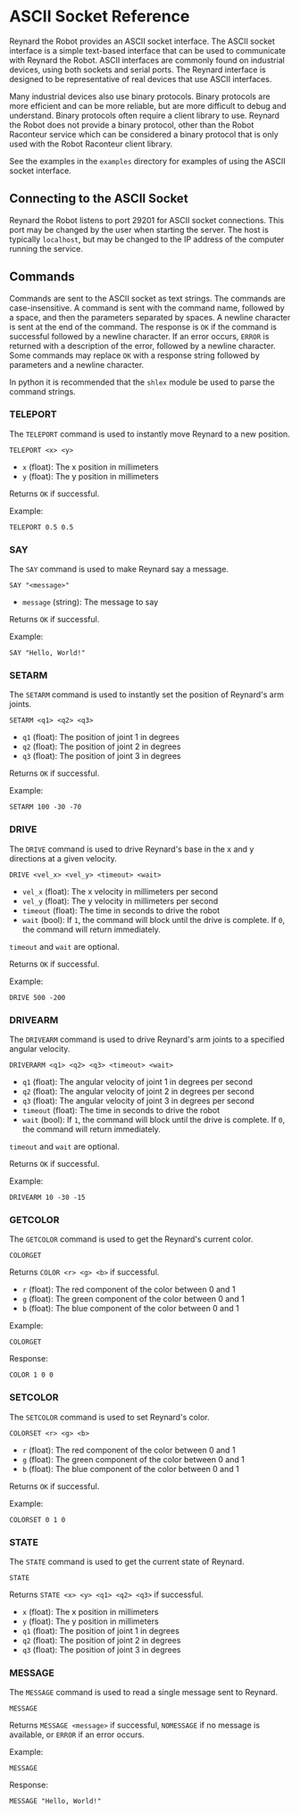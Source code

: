 # ASCII Socket Reference

Reynard the Robot provides an ASCII socket interface. The ASCII socket interface is a simple text-based interface that 
can be used to communicate with Reynard the Robot. ASCII interfaces are commonly found on industrial devices,
using both sockets and serial ports. The Reynard interface is designed to be representative of real devices that
use ASCII interfaces.

Many industrial devices also use binary protocols. Binary protocols are more efficient and can be more reliable,
but are more difficult to debug and understand. Binary protocols often require a client library to use.
Reynard the Robot does not provide a binary protocol, other than the Robot Raconteur service which can be
considered a binary protocol that is only used with the Robot Raconteur client library.

See the examples in the `examples` directory for examples of using the ASCII socket interface.

## Connecting to the ASCII Socket

Reynard the Robot listens to port 29201 for ASCII socket connections. This port may be changed by the user
when starting the server. The host is typically `localhost`, but may be changed to the IP address of the computer
running the service.

## Commands

Commands are sent to the ASCII socket as text strings. The commands are case-insensitive. A command is sent with
the command name, followed by a space, and then the parameters separated by spaces. A newline character is sent
at the end of the command. The response is `OK` if the command is successful followed by a newline character. If
an error occurs, `ERROR` is returned with a description of the error, followed by a newline character. Some commands
may replace `OK` with a response string followed by parameters and a newline character.

In python it is recommended that the `shlex` module be used to parse the command strings.

### TELEPORT

The `TELEPORT` command is used to instantly move Reynard to a new position.

```
TELEPORT <x> <y>
```

- `x` (float): The x position in millimeters
- `y` (float): The y position in millimeters

Returns `OK` if successful.

Example:

```
TELEPORT 0.5 0.5
```

### SAY

The `SAY` command is used to make Reynard say a message.

```
SAY "<message>"
```

- `message` (string): The message to say

Returns `OK` if successful.

Example:

```
SAY "Hello, World!"
```

### SETARM

The `SETARM` command is used to instantly set the position of Reynard's arm joints.

```
SETARM <q1> <q2> <q3>
```

- `q1` (float): The position of joint 1 in degrees
- `q2` (float): The position of joint 2 in degrees
- `q3` (float): The position of joint 3 in degrees

Returns `OK` if successful.

Example:

```
SETARM 100 -30 -70
```

### DRIVE

The `DRIVE` command is used to drive Reynard's base in the x and y directions at a given velocity.

```
DRIVE <vel_x> <vel_y> <timeout> <wait>
```

- `vel_x` (float): The x velocity in millimeters per second
- `vel_y` (float): The y velocity in millimeters per second
- `timeout` (float): The time in seconds to drive the robot
- `wait` (bool): If `1`, the command will block until the drive is complete. If `0`, the command will return immediately.

`timeout` and `wait` are optional.

Returns `OK` if successful.

Example:

```
DRIVE 500 -200
```

### DRIVEARM

The `DRIVEARM` command is used to drive Reynard's arm joints to a specified angular velocity.

```
DRIVERARM <q1> <q2> <q3> <timeout> <wait>
```

- `q1` (float): The angular velocity of joint 1 in degrees per second
- `q2` (float): The angular velocity of joint 2 in degrees per second
- `q3` (float): The angular velocity of joint 3 in degrees per second
- `timeout` (float): The time in seconds to drive the robot
- `wait` (bool): If `1`, the command will block until the drive is complete. If `0`, the command will return immediately.

`timeout` and `wait` are optional.

Returns `OK` if successful.

Example:

```
DRIVEARM 10 -30 -15
```

### GETCOLOR

The `GETCOLOR` command is used to get the Reynard's current color.

```
COLORGET
```

Returns `COLOR <r> <g> <b>` if successful.

- `r` (float): The red component of the color between 0 and 1
- `g` (float): The green component of the color between 0 and 1
- `b` (float): The blue component of the color between 0 and 1

Example:

```
COLORGET
```

Response:

```
COLOR 1 0 0
```

### SETCOLOR

The `SETCOLOR` command is used to set Reynard's color.

```
COLORSET <r> <g> <b>
```

- `r` (float): The red component of the color between 0 and 1
- `g` (float): The green component of the color between 0 and 1
- `b` (float): The blue component of the color between 0 and 1

Returns `OK` if successful.

Example:

```
COLORSET 0 1 0
```

### STATE

The `STATE` command is used to get the current state of Reynard.

```
STATE
```

Returns `STATE <x> <y> <q1> <q2> <q3>` if successful.

- `x` (float): The x position in millimeters
- `y` (float): The y position in millimeters
- `q1` (float): The position of joint 1 in degrees
- `q2` (float): The position of joint 2 in degrees
- `q3` (float): The position of joint 3 in degrees

### MESSAGE

The `MESSAGE` command is used to read a single message sent to Reynard.

```
MESSAGE
```

Returns `MESSAGE <message>` if successful, `NOMESSAGE` if no message is available, or `ERROR` if an error occurs.

Example:

```
MESSAGE
```

Response:

```
MESSAGE "Hello, World!"
```
